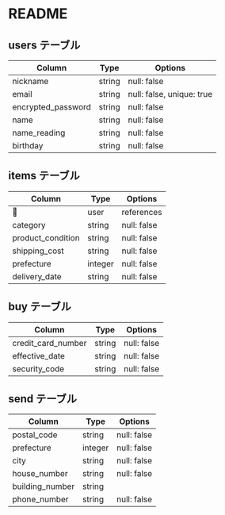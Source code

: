 # README

## users テーブル

| Column             | Type   | Options                   |
| ------------------ | ------ | ------------------------- |
| nickname           | string | null: false               |
| email              | string | null: false, unique: true | 
| encrypted_password | string | null: false               |
| name               | string | null: false               |
| name_reading       | string | null: false               |
| birthday           | string | null: false               |



## items テーブル

| Column            | Type       | Options                  |
| ------            | ------     | ------------             | 
| user              | references | null: false, foreign_key |
| category          | string     | null: false              |
| product_condition | string     | null: false              |
| shipping_cost     | string     | null: false              |
| prefecture        | integer    | null: false              |
| delivery_date     | string     | null: false              |


## buy テーブル

| Column             | Type       | Options      |
| ------             | ---------- | ------------ |
| credit_card_number | string     | null: false  |
| effective_date     | string     | null: false  |
| security_code      | string     | null: false  |

## send テーブル

| Column             | Type       | Options      |
| ------             | ---------- | ------------ |
| postal_code        | string     | null: false  |
| prefecture         | integer    | null: false  |
| city               | string     | null: false  |
| house_number       | string     | null: false  |
| building_number    | string     |              |
| phone_number       | string     | null: false  |